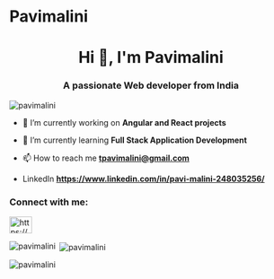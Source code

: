 # Pavimalini
<h1 align="center">Hi 👋, I'm Pavimalini</h1>
<h3 align="center">A passionate Web developer from India</h3>


<p align="left"> <img src="https://komarev.com/ghpvc/?username=pavimalini&label=Profile%20views&color=0e75b6&style=flat" alt="pavimalini" /> </p>


- 🔭 I’m currently working on **Angular and React projects**

- 🌱 I’m currently learning **Full Stack Application Development**

- 📫 How to reach me **tpavimalini@gmail.com**

-    LinkedIn **https://www.linkedin.com/in/pavi-malini-248035256/**

<h3 align="left">Connect with me:</h3>
<p align="left">
<a href="https://linkedin.com/in/pavi-malini-248035256/" target="blank"><img align="center" src="https://raw.githubusercontent.com/rahuldkjain/github-profile-readme-generator/master/src/images/icons/Social/linked-in-alt.svg" alt="https://www.linkedin.com/in/pavi-malini-248035256/" height="30" width="40" /></a>
</p>

<p><img align="left" src="https://github-readme-stats.vercel.app/api/top-langs?username=pavimalini&show_icons=true&locale=en&layout=compact" alt="pavimalini" /></p>

<p>&nbsp;<img align="center" src="https://github-readme-stats.vercel.app/api?username=pavimalini&show_icons=true&locale=en" alt="pavimalini" /></p>

<p><img align="center" src="https://github-readme-streak-stats.herokuapp.com/?user=pavimalini&" alt="pavimalini" /></p>
